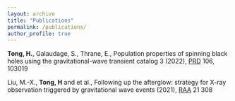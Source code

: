 ```yaml
---
layout: archive
title: "Publications"
permalink: /publications/
author_profile: true
---
```


**Tong, H.**, Galaudage, S., Thrane, E., Population properties of spinning black holes using the gravitational-wave transient catalog 3 (2022), [PRD](https://journals.aps.org/prd/abstract/10.1103/PhysRevD.106.103019) 106, 103019

Liu, M.-X., **Tong, H** and et al., Following up the afterglow: strategy for X-ray observation triggered by gravitational wave events (2021), [RAA](https://iopscience.iop.org/article/10.1088/1674-4527/21/12/308) 21 308  
